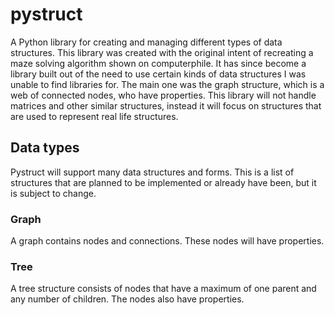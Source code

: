 # pystruct
A Python library for creating and managing different types of data structures. This library was created with the original intent of recreating a maze solving algorithm shown on computerphile. It has since become a library built out of the need to use certain kinds of data structures I was unable to find libraries for. The main one was the graph structure, which is a web of connected nodes, who have properties. This library will not handle matrices and other similar structures, instead it will focus on structures that are used to represent real life structures. 

## Data types
Pystruct will support many data structures and forms. This is a list of structures that are planned to be implemented or already have been, but it is subject to change. 

### Graph
A graph contains nodes and connections. These nodes will have properties. 

### Tree
A tree structure consists of nodes that have a maximum of one parent and any number of children. The nodes also have properties. 

